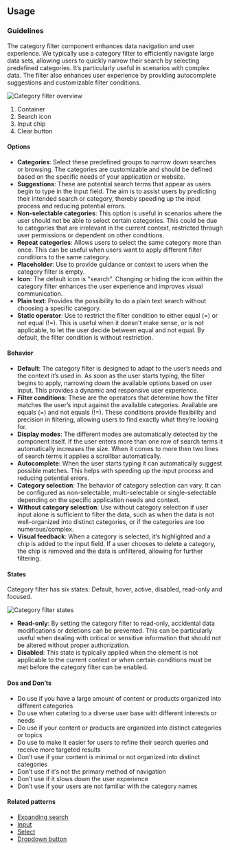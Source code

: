 ## Usage
### Guidelines

The category filter component enhances data navigation and user experience. We typically use a category filter to efficiently navigate large data sets, allowing users to quickly narrow their search by selecting predefined categories. It’s particularly useful in scenarios with complex data. The filter also enhances user experience by providing autocomplete suggestions and customizable filter conditions.

![Category filter overview](https://www.figma.com/design/wEptRgAezDU1z80Cn3eZ0o/iX-Pattern-Illustrations?type=design&node-id=1799-38402&mode=design&t=hgAA8GogE70JbHHy-1)

1. Container
2. Search icon
3. Input chip
4. Clear button

#### Options

- **Categories**: Select these predefined groups to narrow down searches or browsing. The categories are customizable and should be defined based on the specific needs of your application or website.
- **Suggestions**: These are potential search terms that appear as users begin to type in the input field. The aim is to assist users by predicting their intended search or category, thereby speeding up the input process and reducing potential errors.
- **Non-selectable categories**: This option is useful in scenarios where the user should not be able to select certain categories. This could be due to categories that are irrelevant in the current context, restricted through user permissions or dependent on other conditions.
- **Repeat categories**: Allows users to select the same category more than once. This can be useful when users want to apply different filter conditions to the same category.
- **Placeholder**: Use to provide guidance or context to users when the category filter is empty.
- **Icon**: The default icon is "search". Changing or hiding the icon within the category filter enhances the user experience and improves visual communication.
- **Plain text**: Provides the possibility to do a plain text search without choosing a specific category.
- **Static operator**: Use to restrict the filter condition to either equal (=) or not equal (!=). This is useful when it doesn't make sense, or is not applicable, to let the user decide between equal and not equal. By default, the filter condition is without restriction.

#### Behavior

- **Default**: The category filter is designed to adapt to the user’s needs and the context it’s used in. As soon as the user starts typing, the filter begins to apply, narrowing down the available options based on user input. This provides a dynamic and responsive user experience.
- **Filter conditions**: These are the operators that determine how the filter matches the user’s input against the available categories. Available are equals (=) and not equals (!=). These conditions provide flexibility and precision in filtering, allowing users to find exactly what they’re looking for.
- **Display modes**: The different modes are automatically detected by the component itself. If the user enters more than one row of search terms it automatically increases the size. When it comes to more then two lines of search terms it applies a scrollbar automatically.
- **Autocomplete**: When the user starts typing it can automatically suggest possible matches. This helps with speeding up the input process and reducing potential errors.
- **Category selection**: The behavior of category selection can vary. It can be configured as non-selectable, multi-selectable or single-selectable depending on the specific application needs and context.
- **Without category selection**: Use without category selection if user input alone is sufficient to filter the data, such as when the data is not well-organized into distinct categories, or if the categories are too numerous/complex.
- **Visual feedback**: When a category is selected, it’s highlighted and a chip is added to the input field. If a user chooses to delete a category, the chip is removed and the data is unfiltered, allowing for further filtering.

#### States

Category filter has six states: Default, hover, active, disabled, read-only and focused.

![Category filter states](https://www.figma.com/design/wEptRgAezDU1z80Cn3eZ0o/iX-Pattern-Illustrations?type=design&node-id=1799-38415&mode=design&t=1vxCdaFjmBNHp8Sk-4)

- **Read-only**: By setting the category filter to read-only, accidental data modifications or deletions can be prevented. This can be particularly useful when dealing with critical or sensitive information that should not be altered without proper authorization.
- **Disabled**: This state is typically applied when the element is not applicable to the current context or when certain conditions must be met before the category filter can be enabled.

#### Dos and Don’ts

- Do use if you have a large amount of content or products organized into different categories
- Do use when catering to a diverse user base with different interests or needs
- Do use if your content or products are organized into distinct categories or topics
- Do use to make it easier for users to refine their search queries and receive more targeted results
- Don’t use if your content is minimal or not organized into distinct categories
- Don’t use if it’s not the primary method of navigation
- Don’t use if it slows down the user experience
- Don’t use if your users are not familiar with the category names

#### Related patterns

- [Expanding search](../expanding-search)
- [Input](../input)
- [Select](../select)
- [Dropdown button](.././buttons/dropdown-button)
